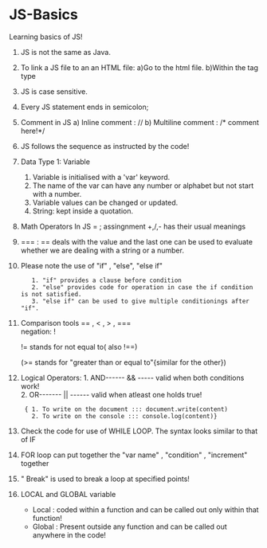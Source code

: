 # JS-Basics
Learning basics of JS!



1. JS is not the same as Java.
2. To link a JS file to an an HTML file:
   a)Go to the html file.
   b)Within the <body> tag type
           <script src="filename.js"> </script>
3. JS is case sensitive.
4. Every JS statement ends in semicolon;
5. Comment in JS
     a) Inline comment : //
     b) Multiline comment : /* comment here!*/
6. JS follows the sequence as instructed by the code!
7. Data Type 1: Variable

     1. Variable is initialised with a 'var' keyword.
     2. The name of the var can have any number or alphabet but not start with a number.
     3. Variable values can be changed or updated.
     4. String: kept inside a quotation.


8. Math Operators In JS
       = ; assingnment  +,/,- has their usual meanings 
                        <!--  == stands for equal-->
 
 

9. === :
      == deals with the value and the last one can be used to evaluate whether we are dealing with a string or a number.


10. Please note the use of "if" , "else", "else if"

           1. "if" provides a clause before condition
           2. "else" provides code for operation in case the if condition is not satisfied.
           3. "else if" can be used to give multiple conditionings after "if".

11. Comparison tools
        == , < , > , ===            
        negation: !

    != stands for not equal to( also !==)


    (>= stands for "greater than or equal to"{similar for the other})

12. Logical Operators:
         1. AND------    && ----- valid when both conditions work!    
         2. OR-------    || ------ valid when atleast one holds true!


         { 1. To write on the document ::: document.write(content)
           2. To write on the console ::: console.log(content)}


13. Check the code for use of WHILE LOOP.
        The syntax looks similar to that of IF


14. FOR loop can put together the "var name" , "condition" , "increment" together

15. " Break" is used to break a loop at specified points!

16. LOCAL and GLOBAL variable
     * Local : coded within a function and can be called out only within that function!
     * Global : Present outside any function and can be called out anywhere in the code!
